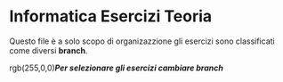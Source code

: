 # Informatica Esercizi Teoria
Questo file è a solo scopo di organizazzione gli esercizi sono classificati come diversi **branch**.

rgb(255,0,0)***Per selezionare gli esercizi cambiare branch***
